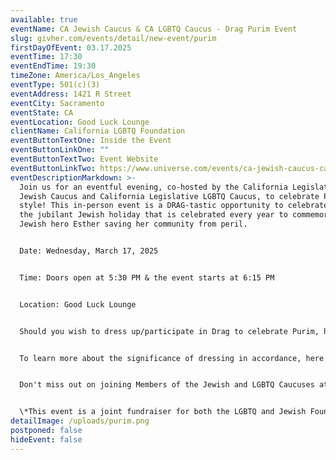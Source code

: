 ```yaml
---
available: true
eventName: CA Jewish Caucus & CA LGBTQ Caucus - Drag Purim Event
slug: givher.com/events/detail/new-event/purim
firstDayOfEvent: 03.17.2025
eventTime: 17:30
eventEndTime: 19:30
timeZone: America/Los_Angeles
eventType: 501(c)(3)
eventAddress: 1421 R Street
eventCity: Sacramento
eventState: CA
eventLocation: Good Luck Lounge
clientName: California LGBTQ Foundation
eventButtonTextOne: Inside the Event
eventButtonLinkOne: ""
eventButtonTextTwo: Event Website
eventButtonLinkTwo: https://www.universe.com/events/ca-jewish-caucus-ca-lgbtq-caucus-drag-purim-event-tickets-4B23SM
eventDescriptionMarkdown: >-
  Join us for an eventful evening, co-hosted by the California Legislative
  Jewish Caucus and California Legislative LGBTQ Caucus, to celebrate Purim in
  style! This in-person event is a DRAG-tastic opportunity to celebrate Purim,
  the jubilant Jewish holiday that is celebrated every year to commemorate the
  Jewish hero Esther saving her community from peril.


  Date: Wednesday, March 17, 2025


  Time: Doors open at 5:30 PM & the event starts at 6:15 PM


  Location: Good Luck Lounge


  Should you wish to dress up/participate in Drag to celebrate Purim, here's an external reference point (not associated with the Members of either Caucus or the CA LGBTQ Foundation): https://www.pinterest.ca/pin/512636370099963009/. 


  To learn more about the significance of dressing in accordance, here's an external reference point (not associated with the Members of either Caucus or the CA LGBTQ Foundation): https://www.myjewishlearning.com/article/why-do-jews-wear-costumes-on-purim/. 


  Don't miss out on joining Members of the Jewish and LGBTQ Caucuses at this Reception & Drag Show as we celebrate this Drag Purim Event. We can't wait to see you there!


  \*This event is a joint fundraiser for both the LGBTQ and Jewish Foundations and, therefore, is not reportable\*
detailImage: /uploads/purim.png
postponed: false
hideEvent: false
---
```

